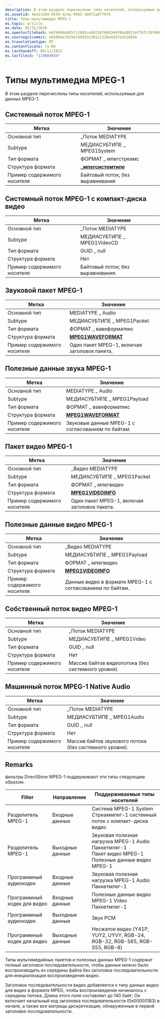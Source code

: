 ```yaml
---
description: В этом разделе перечислены типы носителей, используемые для данных MPEG-1.
ms.assetid: 4ea1cb84-0558-4c4a-9483-1b0f2a8f76f8
title: Типы мультимедиа MPEG-1
ms.topic: article
ms.date: 05/31/2018
ms.openlocfilehash: 64f6486b455fc2045ceb0256f6b6344f06a8923ef767c397068022acec052627
ms.sourcegitcommit: e858bbe701567d4583c50a11326e42d7ea51804b
ms.translationtype: MT
ms.contentlocale: ru-RU
ms.lasthandoff: 08/11/2021
ms.locfileid: "119684934"
---
```

# <a name="mpeg-1-media-types"></a>Типы мультимедиа MPEG-1

В этом разделе перечислены типы носителей, используемые для данных MPEG-1.

## <a name="mpeg-1-system-stream"></a>Системный поток MPEG-1



| Метка | Значение |
|-----------------------|-------------------------------------------------|
| Основной тип            | \_Поток MEDIATYPE                               |
| Subtype               | МЕДИАСУБТИПЕ \_ MPEG1System                       |
| Тип формата           | ФОРМАТ \_ мпегстреамс                             |
| Структура формата      | [**\_мпегсистемтипе**](/previous-versions/windows/desktop/api/mpegtype/ns-mpegtype-am_mpegsystemtype) |
| Пример содержимого носителя | Байтовый поток; без выравнивания                       |



 

## <a name="mpeg-1-system-stream-from-video-cd"></a>Системный поток MPEG-1 с компакт-диска видео



| Метка | Значение |
|-----------------------|----------------------------|
| Основной тип            | \_Поток MEDIATYPE          |
| Subtype               | МЕДИАСУБТИПЕ \_ MPEG1VideoCD |
| Тип формата           | GUID \_ null                 |
| Структура формата      | Нет                       |
| Пример содержимого носителя | Байтовый поток; без выравнивания. |



 

## <a name="mpeg-1-audio-packet"></a>Звуковой пакет MPEG-1



| Метка | Значение |
|-----------------------|------------------------------------------------|
| Основной тип            | MEDIATYPE \_ Audio                               |
| Subtype               | МЕДИАСУБТИПЕ \_ MPEG1Packet                      |
| Тип формата           | ФОРМАТ \_ вавеформатекс                           |
| Структура формата      | [**MPEG1WAVEFORMAT**](/windows/desktop/api/mmreg/ns-mmreg-mpeg1waveformat)     |
| Пример содержимого носителя | Один пакет MPEG-1, включая заголовок пакета. |



 

## <a name="mpeg-1-audio-payload"></a>Полезные данные звука MPEG-1



| Метка | Значение |
|-----------------------|--------------------------------------------|
| Основной тип            | MEDIATYPE \_ Audio                           |
| Subtype               | МЕДИАСУБТИПЕ \_ MPEG1Payload                 |
| Тип формата           | ФОРМАТ \_ вавеформатекс                       |
| Структура формата      | [**MPEG1WAVEFORMAT**](/windows/desktop/api/mmreg/ns-mmreg-mpeg1waveformat) |
| Пример содержимого носителя | Звуковые данные MPEG-1 с согласованием по байтам.            |



 

## <a name="mpeg-1-video-packet"></a>Пакет видео MPEG-1



| Метка | Значение |
|-----------------------|------------------------------------------------|
| Основной тип            | \_Видео MEDIATYPE                               |
| Subtype               | МЕДИАСУБТИПЕ \_ MPEG1Packet                      |
| Тип формата           | ФОРМАТ \_ мпегвидео                              |
| Структура формата      | [**MPEG1VIDEOINFO**](/previous-versions/windows/desktop/api/amvideo/ns-amvideo-mpeg1videoinfo)       |
| Пример содержимого носителя | Один пакет MPEG-1, включая заголовок пакета. |



 

## <a name="mpeg-1-video-payload"></a>Полезные данные видео MPEG-1



| Метка | Значение |
|-----------------------|------------------------------------------|
| Основной тип            | \_Видео MEDIATYPE                         |
| Subtype               | МЕДИАСУБТИПЕ \_ MPEG1Payload               |
| Тип формата           | ФОРМАТ \_ мпегвидео                        |
| Структура формата      | [**MPEG1VIDEOINFO**](/previous-versions/windows/desktop/api/amvideo/ns-amvideo-mpeg1videoinfo) |
| Пример содержимого носителя | Данные видео в формате MPEG-1 с согласованием по байтам.          |



 

## <a name="mpeg-1-native-video-stream"></a>Собственный поток видео MPEG-1



| Метка | Значение |
|-----------------------|------------------------------------------------|
| Основной тип            | \_Поток MEDIATYPE                              |
| Subtype               | МЕДИАСУБТИПЕ \_ MPEG1Video                      |
| Тип формата           | GUID \_ null                                     |
| Структура формата      | Нет                                           |
| Пример содержимого носителя | Массив байтов видеопотока (без системного уровня). |



 

## <a name="mpeg-1-native-audio-stream"></a>Машинный поток MPEG-1 Native Audio



| Метка | Значение |
|-----------------------|------------------------------------------------|
| Основной тип            | \_Поток MEDIATYPE                              |
| Subtype               | МЕДИАСУБТИПЕ \_ MPEG1Audio                      |
| Тип формата           | GUID \_ null                                     |
| Структура формата      | Нет                                           |
| Пример содержимого носителя | Массив байтов звукового потока (без системного уровня). |



 

## <a name="remarks"></a>Remarks

фильтры DirectShow MPEG-1 поддерживают эти типы следующим образом.



| Filter               | Направление | Поддерживаемые типы носителей                                                                                             |
|----------------------|-----------|-------------------------------------------------------------------------------------------------------------------|
| Разделитель MPEG-1      | Входные данные     | Система MPEG-1 System Стреаммпег-1 системный поток с компакт-диска видео<br/>                                                 |
| Разделитель MPEG-1      | Выходные данные    | Звуковая полезная нагрузка MPEG-1 Audio Паккетмпег-1<br/> Пакет видео MPEG-1<br/> Полезные данные видео MPEG-1<br/> |
| Программный аудиокодек | Входные данные     | Звуковая полезная нагрузка MPEG-1 Audio Паккетмпег-1<br/>                                                                |
| Программный кодек для видео | Входные данные     | Полезные данные видео MPEG-1 Video Паккетмпег-1<br/>                                                                |
| Программный аудиокодек | Выходные данные    | Звук PCM                                                                                                         |
| Программный кодек для видео | Выходные данные    | Несжатое видео (Y41P, YUY2, UYVY, RGB-24, RGB-32, RGB-565, RGB-555, RGB-8)                                    |



 

Типы мультимедийных пакетов и полезных данных MPEG-1 содержат полный заголовок последовательности, чтобы данные можно было воспроизводить из середины файла без заголовка последовательности для инициализации воспроизведения видео.

Заголовок последовательности видео добавляется к типу данных видео для видео в формате MPEG, чтобы воспроизведение начиналось с середины потока. Длина этого поля составляет до 140 байт; Он включает начальный код заголовка последовательности (0x000001B3) в начале, а также все матрицы дискретизация, обнаруженные в первой заголовке последовательности.

 

 




